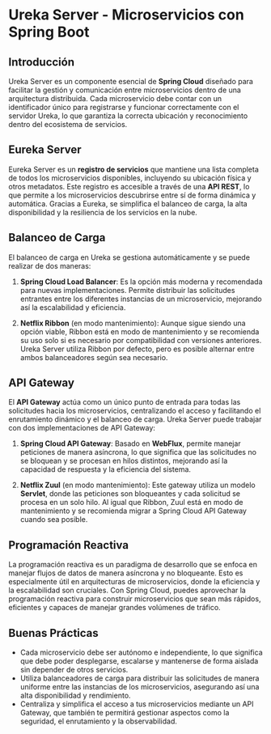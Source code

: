 
# Ureka Server - Microservicios con Spring Boot

## Introducción

Ureka Server es un componente esencial de **Spring Cloud** diseñado para facilitar la gestión y comunicación entre microservicios dentro de una arquitectura distribuida. Cada microservicio debe contar con un identificador único para registrarse y funcionar correctamente con el servidor Ureka, lo que garantiza la correcta ubicación y reconocimiento dentro del ecosistema de servicios.

## Eureka Server

Eureka Server es un **registro de servicios** que mantiene una lista completa de todos los microservicios disponibles, incluyendo su ubicación física y otros metadatos. Este registro es accesible a través de una **API REST**, lo que permite a los microservicios descubrirse entre sí de forma dinámica y automática. Gracias a Eureka, se simplifica el balanceo de carga, la alta disponibilidad y la resiliencia de los servicios en la nube.

## Balanceo de Carga

El balanceo de carga en Ureka se gestiona automáticamente y se puede realizar de dos maneras:

1. **Spring Cloud Load Balancer**: Es la opción más moderna y recomendada para nuevas implementaciones. Permite distribuir las solicitudes entrantes entre los diferentes instancias de un microservicio, mejorando así la escalabilidad y eficiencia.

2. **Netflix Ribbon** (en modo mantenimiento): Aunque sigue siendo una opción viable, Ribbon está en modo de mantenimiento y se recomienda su uso solo si es necesario por compatibilidad con versiones anteriores. Ureka Server utiliza Ribbon por defecto, pero es posible alternar entre ambos balanceadores según sea necesario.

## API Gateway

El **API Gateway** actúa como un único punto de entrada para todas las solicitudes hacia los microservicios, centralizando el acceso y facilitando el enrutamiento dinámico y el balanceo de carga. Ureka Server puede trabajar con dos implementaciones de API Gateway:

1. **Spring Cloud API Gateway**: Basado en **WebFlux**, permite manejar peticiones de manera asíncrona, lo que significa que las solicitudes no se bloquean y se procesan en hilos distintos, mejorando así la capacidad de respuesta y la eficiencia del sistema.

2. **Netflix Zuul** (en modo mantenimiento): Este gateway utiliza un modelo **Servlet**, donde las peticiones son bloqueantes y cada solicitud se procesa en un solo hilo. Al igual que Ribbon, Zuul está en modo de mantenimiento y se recomienda migrar a Spring Cloud API Gateway cuando sea posible.

## Programación Reactiva

La programación reactiva es un paradigma de desarrollo que se enfoca en manejar flujos de datos de manera asíncrona y no bloqueante. Esto es especialmente útil en arquitecturas de microservicios, donde la eficiencia y la escalabilidad son cruciales. Con Spring Cloud, puedes aprovechar la programación reactiva para construir microservicios que sean más rápidos, eficientes y capaces de manejar grandes volúmenes de tráfico.

## Buenas Prácticas

- Cada microservicio debe ser autónomo e independiente, lo que significa que debe poder desplegarse, escalarse y mantenerse de forma aislada sin depender de otros servicios.
- Utiliza balanceadores de carga para distribuir las solicitudes de manera uniforme entre las instancias de los microservicios, asegurando así una alta disponibilidad y rendimiento.
- Centraliza y simplifica el acceso a tus microservicios mediante un API Gateway, que también te permitirá gestionar aspectos como la seguridad, el enrutamiento y la observabilidad.
